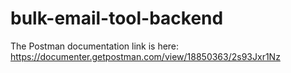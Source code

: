 # bulk-email-tool-backend
The Postman documentation link is here: https://documenter.getpostman.com/view/18850363/2s93Jxr1Nz
